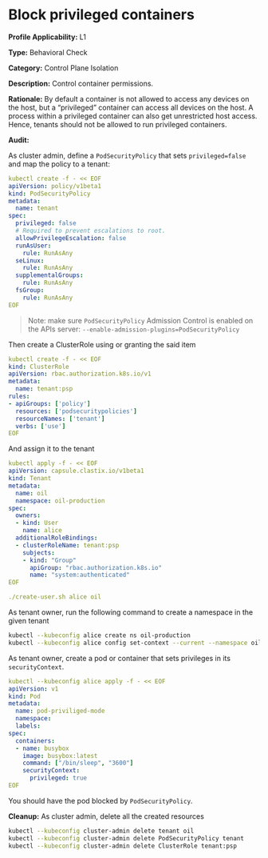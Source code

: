 # Block privileged containers

**Profile Applicability:** L1

**Type:** Behavioral Check

**Category:** Control Plane Isolation

**Description:** Control container permissions.

**Rationale:** By default a container is not allowed to access any devices on the host, but a “privileged” container can access all devices on the host. A process within a privileged container can also get unrestricted host access. Hence, tenants should not be allowed to run privileged containers.

**Audit:**

As cluster admin, define a `PodSecurityPolicy` that sets `privileged=false` and map the policy to a tenant:

```yaml
kubectl create -f - << EOF
apiVersion: policy/v1beta1
kind: PodSecurityPolicy
metadata:
  name: tenant
spec:
  privileged: false
  # Required to prevent escalations to root.
  allowPrivilegeEscalation: false
  runAsUser:
    rule: RunAsAny
  seLinux:
    rule: RunAsAny
  supplementalGroups:
    rule: RunAsAny
  fsGroup:
    rule: RunAsAny
EOF
```

> Note: make sure `PodSecurityPolicy` Admission Control is enabled on the APIs server: `--enable-admission-plugins=PodSecurityPolicy`

Then create a ClusterRole using or granting the said item

```yaml
kubectl create -f - << EOF
kind: ClusterRole
apiVersion: rbac.authorization.k8s.io/v1
metadata:
  name: tenant:psp
rules:
- apiGroups: ['policy']
  resources: ['podsecuritypolicies']
  resourceNames: ['tenant']
  verbs: ['use']
EOF
```

And assign it to the tenant

```yaml
kubectl apply -f - << EOF
apiVersion: capsule.clastix.io/v1beta1
kind: Tenant
metadata:
  name: oil
  namespace: oil-production
spec:
  owners:
  - kind: User
    name: alice
  additionalRoleBindings:
  - clusterRoleName: tenant:psp
    subjects:
    - kind: "Group"
      apiGroup: "rbac.authorization.k8s.io"
      name: "system:authenticated"
EOF

./create-user.sh alice oil
```

As tenant owner, run the following command to create a namespace in the given tenant

```bash 
kubectl --kubeconfig alice create ns oil-production
kubectl --kubeconfig alice config set-context --current --namespace oil-production
```

As tenant owner, create a pod or container that sets privileges in its `securityContext`. 

```yaml 
kubectl --kubeconfig alice apply -f - << EOF 
apiVersion: v1
kind: Pod
metadata:
  name: pod-priviliged-mode
  namespace:
  labels:
spec:
  containers:
  - name: busybox
    image: busybox:latest
    command: ["/bin/sleep", "3600"]
    securityContext:
      privileged: true
EOF
```

You should have the pod blocked by `PodSecurityPolicy`.

**Cleanup:**
As cluster admin, delete all the created resources

```bash 
kubectl --kubeconfig cluster-admin delete tenant oil
kubectl --kubeconfig cluster-admin delete PodSecurityPolicy tenant
kubectl --kubeconfig cluster-admin delete ClusterRole tenant:psp
```
